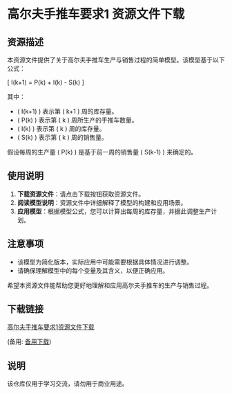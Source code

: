 # 高尔夫手推车要求1 资源文件下载

## 资源描述

本资源文件提供了关于高尔夫手推车生产与销售过程的简单模型。该模型基于以下公式：

\[ I(k+1) = P(k) + I(k) - S(k) \]

其中：
- \( I(k+1) \) 表示第 \( k+1 \) 周的库存量。
- \( P(k) \) 表示第 \( k \) 周所生产的手推车数量。
- \( I(k) \) 表示第 \( k \) 周的库存量。
- \( S(k) \) 表示第 \( k \) 周的销售量。

假设每周的生产量 \( P(k) \) 是基于前一周的销售量 \( S(k-1) \) 来确定的。

## 使用说明

1. **下载资源文件**：请点击下载按钮获取资源文件。
2. **阅读模型说明**：资源文件中详细解释了模型的构建和应用场景。
3. **应用模型**：根据模型公式，您可以计算出每周的库存量，并据此调整生产计划。

## 注意事项

- 该模型为简化版本，实际应用中可能需要根据具体情况进行调整。
- 请确保理解模型中的每个变量及其含义，以便正确应用。

希望本资源文件能帮助您更好地理解和应用高尔夫手推车的生产与销售过程。

## 下载链接
[高尔夫手推车要求1资源文件下载](https://pan.quark.cn/s/be1dd66018c1) 

(备用: [备用下载](https://pan.baidu.com/s/1-OkhdU1IkkAkQPWAz3Abmg?pwd=1234))

## 说明

该仓库仅用于学习交流，请勿用于商业用途。
